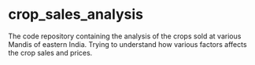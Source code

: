 # crop_sales_analysis

The code repository containing the analysis of the crops sold at various Mandis of eastern India. Trying to understand how various factors affects the crop sales and prices.
